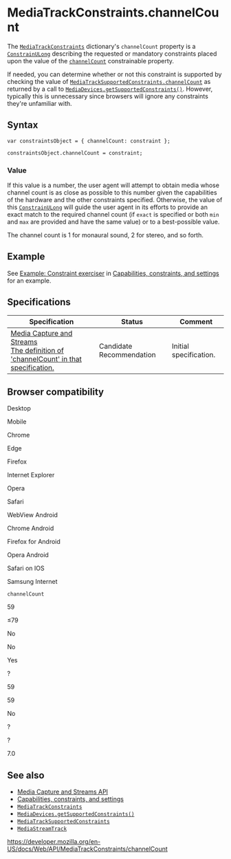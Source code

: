 MediaTrackConstraints.channelCount
==================================

The [`MediaTrackConstraints`](../mediatrackconstraints) dictionary's `channelCount` property is a [`ConstrainULong`](../constrainulong) describing the requested or mandatory constraints placed upon the value of the [`channelCount`](../mediatracksettings/channelcount) constrainable property.

If needed, you can determine whether or not this constraint is supported by checking the value of [`MediaTrackSupportedConstraints.channelCount`](../mediatracksupportedconstraints/channelcount) as returned by a call to [`MediaDevices.getSupportedConstraints()`](../mediadevices/getsupportedconstraints). However, typically this is unnecessary since browsers will ignore any constraints they're unfamiliar with.

Syntax
------

    var constraintsObject = { channelCount: constraint };

    constraintsObject.channelCount = constraint;

### Value

If this value is a number, the user agent will attempt to obtain media whose channel count is as close as possible to this number given the capabilities of the hardware and the other constraints specified. Otherwise, the value of this [`ConstrainULong`](../constrainulong) will guide the user agent in its efforts to provide an exact match to the required channel count (if `exact` is specified or both `min` and `max` are provided and have the same value) or to a best-possible value.

The channel count is 1 for monaural sound, 2 for stereo, and so forth.

Example
-------

See [Example: Constraint exerciser](#) in [Capabilities, constraints, and settings](../media_streams_api/constraints) for an example.

Specifications
--------------

<table><thead><tr class="header"><th>Specification</th><th>Status</th><th>Comment</th></tr></thead><tbody><tr class="odd"><td><a href="https://w3c.github.io/mediacapture-main/#dom-mediatrackconstraintset-channelcount">Media Capture and Streams<br />
<span class="small">The definition of 'channelCount' in that specification.</span></a></td><td><span class="spec-cr">Candidate Recommendation</span></td><td>Initial specification.</td></tr></tbody></table>

Browser compatibility
---------------------

Desktop

Mobile

Chrome

Edge

Firefox

Internet Explorer

Opera

Safari

WebView Android

Chrome Android

Firefox for Android

Opera Android

Safari on IOS

Samsung Internet

`channelCount`

59

≤79

No

No

Yes

?

59

59

No

?

?

7.0

See also
--------

-   [Media Capture and Streams API](../media_streams_api)
-   [Capabilities, constraints, and settings](../media_streams_api/constraints)
-   [`MediaTrackConstraints`](../mediatrackconstraints)
-   [`MediaDevices.getSupportedConstraints()`](../mediadevices/getsupportedconstraints)
-   [`MediaTrackSupportedConstraints`](../mediatracksupportedconstraints)
-   [`MediaStreamTrack`](../mediastreamtrack)

<a href="https://developer.mozilla.org/en-US/docs/Web/API/MediaTrackConstraints/channelCount" class="_attribution-link">https://developer.mozilla.org/en-US/docs/Web/API/MediaTrackConstraints/channelCount</a>
